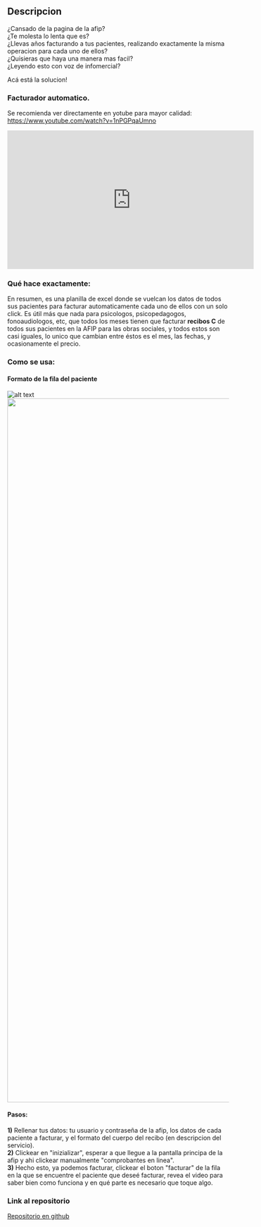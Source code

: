 ## Descripcion

¿Cansado de la pagina de la afip? <br>
¿Te molesta lo lenta que es? <br>
¿Llevas años facturando a tus pacientes, realizando exactamente la misma operacion para cada uno de ellos? <br>
¿Quisieras que haya una manera mas facil? <br>
¿Leyendo esto con voz de infomercial? <br>

Acá está la solucion!
### Facturador automatico.
Se recomienda ver directamente en yotube para mayor calidad: <br>
https://www.youtube.com/watch?v=1nPGPqaUmno
<iframe width="560" height="315" src="https://www.youtube.com/embed/1nPGPqaUmno" frameborder="0" allow="autoplay; encrypted-media" allowfullscreen></iframe>
<br>

### Qué hace exactamente:
En resumen, es una planilla de excel donde se vuelcan los datos de todos sus pacientes para facturar automaticamente cada uno de ellos con un solo click.
Es útil más que nada para psicologos, psicopedagogos, fonoaudiologos, etc, que todos los meses tienen que facturar **recibos C** de todos sus pacientes en la AFIP para las obras sociales, y todos estos son casi iguales, lo unico que cambian entre éstos es el mes, las fechas, y ocasionamente el precio.



### Como se usa:

#### Formato de la fila del paciente
![alt text](https://raw.githubusercontent.com/andi-carretero/facturador_afip/main/explicacion.png)
<img src="https://raw.githubusercontent.com/andi-carretero/facturador_afip/main/explicacion.png" width="1600px">


#### Pasos:
**1)** Rellenar tus datos: tu usuario y contraseña de la afip, los datos de cada paciente a facturar, y el formato del cuerpo del recibo (en descripcion del servicio).<br>
**2)** Clickear en "inizializar", esperar a que llegue a la pantalla principa de la afip y ahi clickear manualmente "comprobantes en linea".<br>
**3)** Hecho esto, ya podemos facturar, clickear el boton "facturar" de la fila en la que se encuentre el paciente que deseé facturar, revea el video para saber bien como funciona y en qué parte es necesario que toque algo.<br>


### Link al repositorio
<p><a href="https://github.com/andi-carretero/facturador_afip">Repositorio en github</a></p>


